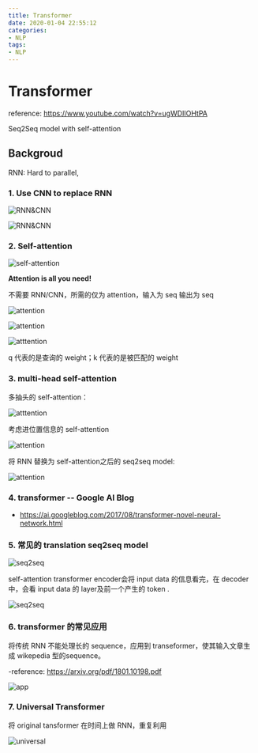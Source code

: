 ```yaml
---
title: Transformer
date: 2020-01-04 22:55:12
categories:
- NLP
tags:
- NLP
---
```


# Transformer

reference: https://www.youtube.com/watch?v=ugWDIIOHtPA

Seq2Seq model with self-attention

## Backgroud

RNN: Hard to parallel,  

### 1. Use CNN to replace RNN

![RNN&CNN](Transformer/transformer1.png)

![RNN&CNN](Transformer/transformer2.png)

### 2. Self-attention

![self-attention](Transformer/transformer3.png)

**Attention is all you need!**

不需要 RNN/CNN，所需的仅为 attention，输入为 seq 输出为 seq

![attention](Transformer/transformer4.png)

![attention](Transformer/transformer5.png)

![atttention](Transformer/transformer6.png)

q 代表的是查询的 weight；k 代表的是被匹配的 weight

### 3. multi-head self-attention

多抽头的 self-attention：

![atttention](Transformer/transformer7.png)

考虑进位置信息的 self-attention

![attention](Transformer/transformer8.png)

将 RNN 替换为 self-attention之后的 seq2seq model:

![attention](Transformer/transformer9.png)

### 4. transformer -- Google AI Blog

- https://ai.googleblog.com/2017/08/transformer-novel-neural-network.html

### 5. 常见的 translation seq2seq model

![seq2seq](Transformer/transformer10.png)

self-attention transformer encoder会将 input data 的信息看完，在 decoder 中，会看 input data 的 layer及前一个产生的 token .

![seq2seq](Transformer/tranformer11.png)

### 6. transformer 的常见应用

将传统 RNN 不能处理长的 sequence，应用到 transeformer，使其输入文章生成 wikepedia 型的sequence。

-reference: https://arxiv.org/pdf/1801.10198.pdf

![app](Transformer/transformer12.png)

### 7. Universal Transformer

将 original tansformer 在时间上做 RNN，重复利用

![universal](Transformer/transformer13.png)